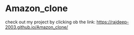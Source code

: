 # Amazon_clone
check out my project by clicking ob the link:
https://rajdeep-2003.github.io/Amazon_clone/
